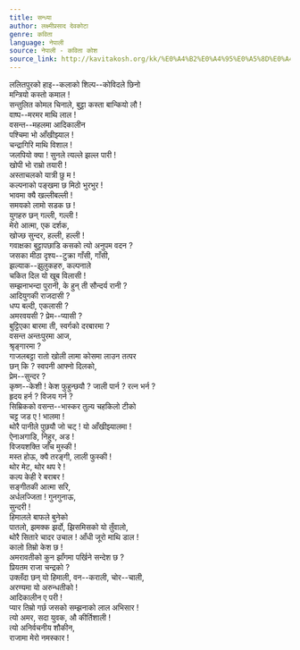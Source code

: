 ```yaml
---
title: सन्ध्या
author: लक्ष्मीप्रसाद देवकोटा
genre: कविता
language: नेपाली
source: नेपाली - कविता कोश
source_link: http://kavitakosh.org/kk/%E0%A4%B2%E0%A4%95%E0%A5%8D%E0%A4%B7%E0%A5%8D%E0%A4%AE%E0%A5%80%E0%A4%AA%E0%A5%8D%E0%A4%B0%E0%A4%B8%E0%A4%BE%E0%A4%A6_%E0%A4%A6%E0%A5%87%E0%A4%B5%E0%A4%95%E0%A5%8B%E0%A4%9F%E0%A4%BE
---
```


ललितपुरको हाइ--कलाको शिल्प--कोविदले छिनो  
मन्त्रियो कस्तो कमाल !  
सन्तुलित कोमल चिनाले, बुट्टा कस्ता बान्कियो लौ !  
वाष्प--मरमर माथि लाल !  
वसन्त--महलमा आदिकालीन  
पश्चिमा भो आँखीझ्याल !  
चन्द्रागिरि माथि विशाल !  
जलपियो क्या ! सुनले त्यल्ले झल्ल पारी !  
खोपी भो राम्रो तयारी !  
अस्ताचलको यात्री छु म !  
कल्पनाको पङ्खमा छ मिठो भुरभुर !  
भावमा क्यै खल्लीबल्ली !  
समयको लामो सडक छ !  
युगहरु छन् गल्ली, गल्ली !  
मेरो आत्मा, एक दर्शक,  
खोज्छ सुन्दर, हल्ली, हल्ली !  
गवाक्षका बुट्टापछाडि कसको त्यो अनुपम वदन ?  
जसका मीठा दृश्य--टुक्रा गाँसी, गाँसी,  
झल्याक--झुलुकहरु, कल्पनाले  
चकित दिल यो खूब विलासी !  
सम्झनाभन्दा पुरानी, के हुन् ती सौन्दर्य रानी ?  
आदियुगकी राजदासी ?  
धप्प बल्दी, एकलासी ?  
अमरवयसी ? प्रेम--प्यासी ?  
बुट्टिएका बारमा ती, स्वर्गको दरबारमा ?  
वसन्त अन्तःपुरमा आज,  
श्रृङ्गारमा ?  
गाजलबट्टा रातो खोली लामा कोसमा लाउन तत्पर  
छन् कि ? स्वपनी आफ्नो दिलको,  
प्रेम--सुन्दर ?  
कृष्ण--केशी ! केश फुहुन्छयौ ? जाली पार्न ? रत्न भर्न ?  
हृदय हर्न ? विजय गर्न ?  
सिम्रिकको वसन्त--भास्कर तुल्य चहकिलो टीको  
चट्ट जड ए ! भालमा !  
थोरै पानीले पुछयौ जो चट् ! यो आँखीझ्यालमा !  
ऐनाअगाडि, निहुर, अड !  
विजयशक्ति जाँच मुस्की !  
मस्त होऊ, क्यै तरङ्गी, लाली फुस्की !  
थोर मेट, थोर थप रे !  
कल्प केही रे बराबर !  
सङ्गीतकी आत्मा सरि,  
अर्धलज्जिता ! गुनगुनाऊ,  
सुन्दरी !  
हिमालले बाफले बुनेको  
पातलो, झमक्क झर्दो, झिसमिसको यो तुँवालो,  
थोरै सितारे चादर उचाल ! आँधी जूरो माथि डाल !  
कालो तिम्रो केश छ !  
अमरावतीको कुन झाँगमा पर्खिने सन्देश छ ?  
प्रियतम राजा चन्द्रको ?  
उक्लँदा छन् यो हिमाली, वन--कराली, चोर--चाली,  
अरण्यमा यो अरुन्धतीको !  
आदिकालीन ए परी !  
प्यार तिम्रो गर्छ जसको सम्झनाको लाल अभिसार !  
त्यो अमर, सदा युवक, औ कीर्तिशाली !  
त्यो अनिर्वचनीय शौकीन,  
राजामा मेरो नमस्कार !
